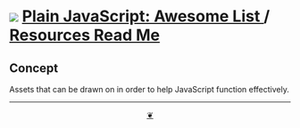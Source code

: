 # [![](https://plain-javascript.github.io/assets/svg/octicon.svg )]( https://github.com/plain-javascript/awesome-list "Source code on GitHub" ) [Plain JavaScript: Awesome List ]( https://plain-javascript.github.io/awesome-list/ "Home page" ) / [Resources Read Me]( https://github.com/plain-javascript/assets/tree/main/resources/ "2023-01-24" )


## Concept

Assets that can be drawn on in order to help JavaScript function effectively.


***

<center title="Hello! Click me to go up to the top" ><a class=aDingbat href=javascript:window.scrollTo(0,0);> ❦ </a></center>
